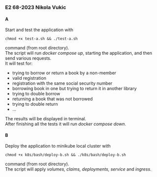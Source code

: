 ### E2 68-2023 Nikola Vukic

#### A
Start and test the application with 
```shell 
chmod +x test-a.sh && ./test-a.sh
``` 
command (from root directory).\
The script will run *docker compose up*, starting the application, and then send various requests.\
It will test for:
- trying to borrow or return a book by a non-member
- valid registration
- registration with the same social security number
- borrowing book in one but trying to return it in another library
- trying to double borrow
- returning a book that was not borrowed
- trying to double return 
- ...

The results will be displayed in terminal.\
After finishing all the tests it will run *docker compose down*.

#### B
Deploy the application to minikube local cluster with
```shell
chmod +x k8s/bash/deploy-b.sh && ./k8s/bash/deploy-b.sh
```
command (from root directory).\
The script will apply *volumes, claims, deployments, service* and *ingress*.
